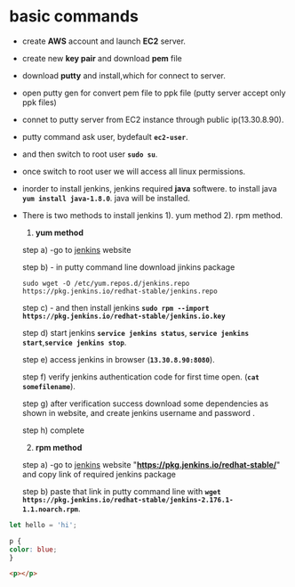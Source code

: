 # basic commands

-  create **AWS** account and launch **EC2** server.
-  create  new **key pair** and download **pem** file
-  download **putty** and install,which for connect to server.
-  open putty gen for convert pem file to ppk file (putty server accept only ppk files)
-  connet to putty server from EC2 instance through  public ip(13.30.8.90).
-  putty command ask user, bydefault **`ec2-user`**.
-  and then switch to root user **`sudo su`**.
-  once switch to root user we will access all linux permissions.
-  inorder to install jenkins, jenkins required **java** softwere. to install java **`yum install java-1.8.0`**. java will be installed.
-  There is two methods to install jenkins 1). yum method  2). rpm method.
    1) **yum method**
    
    step a)  -go to [jenkins](https://pkg.jenkins.io/redhat-stable/) website
    
    step b) - in putty command line download jinkins package
    
    `sudo wget -O /etc/yum.repos.d/jenkins.repo https://pkg.jenkins.io/redhat-stable/jenkins.repo`
    
    step c) - and then install jenkins **`sudo rpm --import https://pkg.jenkins.io/redhat-stable/jenkins.io.key`**
    
    step d) start jenkins **`service jenkins status`**, **`service jenkins start`**,**`service jenkins stop`**.
    
    step e) access jenkins in browser (**`13.30.8.90:8080`**).
    
    step f) verify jenkins authentication code for first time open. (**`cat somefilename`**).
    
    step g)  after verification success download some dependencies as shown in website, and  create jenkins username and password .
    
    step h)  complete
    
    2) **rpm method**
 
    step a) -go to [jenkins](https://pkg.jenkins.io/redhat-stable/) website  "**https://pkg.jenkins.io/redhat-stable/**" and copy link of required jenkins package 
    
    step b) paste that link in putty command line with **`wget https://pkg.jenkins.io/redhat-stable/jenkins-2.176.1-1.1.noarch.rpm`**.
    
    
    
    
    
    
```js
let hello = 'hi';
```

```css
p {
color: blue;
}
```

```html
<p></p>
```
